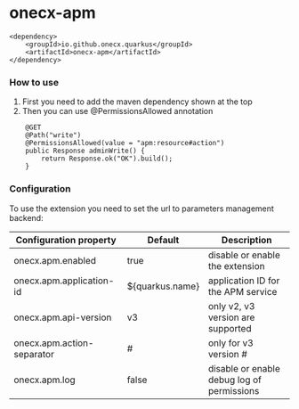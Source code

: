 # onecx-apm

```
<dependency>
    <groupId>io.github.onecx.quarkus</groupId>
    <artifactId>onecx-apm</artifactId>
</dependency>
```

### How to use

1. First you need to add the maven dependency shown at the top
2. Then you can use @PermissionsAllowed annotation

```
    @GET
    @Path("write")
    @PermissionsAllowed(value = "apm:resource#action")
    public Response adminWrite() {
        return Response.ok("OK").build();
    }
```

### Configuration

To use the extension you need to set the url to parameters management backend:

| Configuration property       | Default         | Description                                |
|------------------------------|-----------------|--------------------------------------------|
| onecx.apm.enabled            | true            | disable or enable the extension            |
| onecx.apm.application-id     | ${quarkus.name} | application ID for the APM service         |
| onecx.apm.api-version        | v3              | only v2, v3 version are supported          |
| onecx.apm.action-separator   | #               | only for v3 version <resource>#<action>    |
| onecx.apm.log                | false           | disable or enable debug log of permissions |

